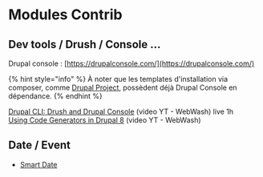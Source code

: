 # Modules Contrib

## Dev tools / Drush / Console ...

Drupal console : [https://drupalconsole.com/](https://drupalconsole.com/)

{% hint style="info" %}
À noter que les templates d'installation via composer, comme [Drupal Project](https://github.com/drupal-composer/drupal-project), possèdent déjà Drupal Console en dépendance.
{% endhint %}

[Drupal CLI: Drush and Drupal Console](https://youtu.be/QkRF1hc51QE) \(video YT - WebWash\) live 1h  
[Using Code Generators in Drupal 8](https://www.youtube.com/watch?v=OBuOFAca4kM) \(video YT - WebWash\)

## Date / Event

* [Smart Date](https://www.drupal.org/project/smart_date)



